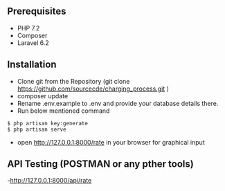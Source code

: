 ## Prerequisites

- PHP 7.2
- Composer
- Laravel 6.2


## Installation

- Clone git from the Repository (git clone https://github.com/sourcecde/charging_process.git
)
- composer update
- Rename .env.example to .env and provide your database details there.
- Run below mentioned command
```
$ php artisan key:generate
$ php artisan serve
```
- open http://127.0.0.1:8000/rate in your browser for graphical input

## API Testing (POSTMAN or any pther tools)
-http://127.0.0.1:8000/api/rate
